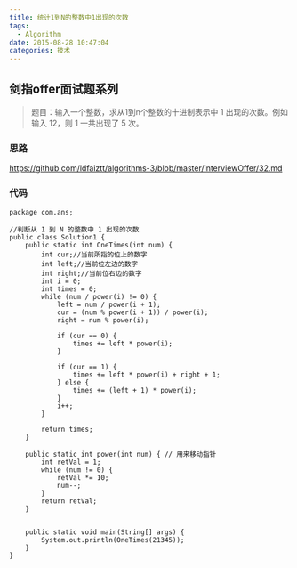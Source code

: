 ```yaml
---
title: 统计1到N的整数中1出现的次数
tags:
  - Algorithm
date: 2015-08-28 10:47:04
categories: 技术
---
```


## 剑指offer面试题系列


> 题目：输入一个整数，求从1到n个整数的十进制表示中 1 出现的次数。例如输入 12，则 1 一共出现了 5 次。	

### 思路

https://github.com/ldfaiztt/algorithms-3/blob/master/interviewOffer/32.md

### 代码



	package com.ans;
	
	//判断从 1 到 N 的整数中 1 出现的次数
	public class Solution1 {
		public static int OneTimes(int num) {
			int cur;//当前所指的位上的数字
			int left;//当前位左边的数字
			int right;//当前位右边的数字
			int i = 0;
			int times = 0;
			while (num / power(i) != 0) {
				left = num / power(i + 1);
				cur = (num % power(i + 1)) / power(i);
				right = num % power(i);
	
				if (cur == 0) {
					times += left * power(i);
				}
	
				if (cur == 1) {
					times += left * power(i) + right + 1;
				} else {
					times += (left + 1) * power(i);
				}
				i++;
			}
	
			return times;
		}
	
		public static int power(int num) { // 用来移动指针
			int retVal = 1;
			while (num != 0) {
				retVal *= 10;
				num--;
			}
			return retVal;
		}
	
	
		public static void main(String[] args) {
			System.out.println(OneTimes(21345));
		}
	}
